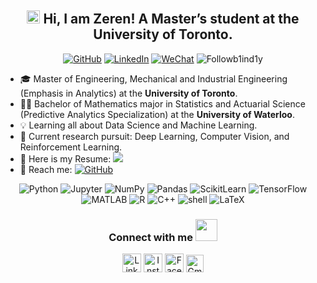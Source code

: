 <h2 align="center"> 
    <img src="https://media.giphy.com/media/hvRJCLFzcasrR4ia7z/giphy.gif" width="21"></a> Hi, I am Zeren! A Master’s student at the University of Toronto.
</h2> 

<p align="center">   

</p> 
<p align="center"> 
    <a href="https://github.com/Followb1ind1y" target="_blank"><img alt="GitHub" src="https://img.shields.io/badge/-@Followb1ind1y-181717?style=flat-square&logo=GitHub&logoColor=white"></a>
    <a href="https://www.linkedin.com/in/zeren-shen-566a9119b/" target="_blank"><img alt="LinkedIn" src="https://img.shields.io/badge/-Zeren Shen-0077B5?style=flat-square&logo=Linkedin&logoColor=white"></a>
    <a href="https://followb1ind1y.github.io/WechatQR.jpeg" target="_blank"><img alt="WeChat" src="https://img.shields.io/badge/-Followblindly-4C1?style=flat-square&logo=wechat&logoColor=white"></a>
    <img src="https://komarev.com/ghpvc/?username=Followb1ind1y" alt="Followb1ind1y"/> 
</p> 

* 🎓 Master of Engineering, Mechanical and Industrial Engineering (Emphasis in Analytics) at the <b>University of Toronto</b>.
* 👨‍🎓 Bachelor of Mathematics major in Statistics and Actuarial Science (Predictive Analytics Specialization) at the <b>University of Waterloo</b>.
* 💡 Learning all about Data Science and Machine Learning.
* 🌟 Current research pursuit: Deep Learning, Computer Vision, and Reinforcement Learning.
* 📄 Here is my Resume: <a href="https://followb1ind1y.github.io/Zeren_Resume.pdf" target="_blank"><img src="https://img.shields.io/badge/MyResume-blue"></a>
* 📧 Reach me: <a href="mailto:zeren71415@gmail.com" target="_blank"><img alt="GitHub" src="https://img.shields.io/badge/-zeren71415@gmail.com-c14438?style=flat-square&logo=Gmail&logoColor=white"></a>

<p align="center">
    <img alt="Python" src="https://img.shields.io/badge/Python-FFD43B?style=flat-square&logo=python&logoColor=darkgreen"></a>
    <img alt="Jupyter" src="https://img.shields.io/badge/Jupyter-F37626.svg?&style=flat-square&logo=Jupyter&logoColor=white"></a>
    <img alt="NumPy" src="https://img.shields.io/badge/Numpy-777BB4?style=flat-square&logo=numpy&logoColor=white"></a>
    <img alt="Pandas" src="https://img.shields.io/badge/Pandas-2C2D72?style=flat-square&logo=pandas&logoColor=white"></a>
    <img alt="ScikitLearn" src="https://img.shields.io/badge/scikit_learn-F7931E?style=flat-square&logo=scikit-learn&logoColor=white"></a>
    <img alt="TensorFlow" src="https://img.shields.io/badge/TensorFlow-FF6F00?style=flat-square&logo=TensorFlow&logoColor=white"></a>    
    <img alt="MATLAB" src="https://img.shields.io/badge/-MATLAB-fb4f14?style=flat-square&logo=Mathworks&logoColor=white"></a>
    <img alt="R" src="https://img.shields.io/badge/-R-276DC3?style=flat-square&logo=R&logoColor=white"></a>
    <img alt="C++" src="https://img.shields.io/badge/-C%2B%2B-00599C?style=flat-square&logo=C%2B%2B&logoColor=white"></a>
    <img alt="shell" src="https://img.shields.io/badge/-shell-5391FE?style=flat-square&logo=PowerShell&logoColor=white"></a>   
    <img alt="LaTeX" src="https://img.shields.io/badge/-LaTeX-008080?style=flat-square&logo=LaTeX&logoColor=white"></a>
</p>

<div align="center">
<h3> Connect with me <img src="https://img.icons8.com/color/48/000000/high-five-skin-type-2.png" width="35"></a>
</h3> 


<p align="center">
    <a href="https://www.linkedin.com/in/zeren-shen-566a9119b/" target="_blank"><img alt="LinkedIn" width="30px" src="https://img.icons8.com/color/48/000000/linkedin-circled--v1.png"></a>
    <a href="https://www.instagram.com/followblind1y/" target="_blank"><img alt="Instagram" width="30px" src="https://img.icons8.com/fluency/48/000000/instagram-new.png"></a>
    <a href="https://www.facebook.com/zeren.shen" target="_blank"><img alt="Facebook" width="30px" src="https://img.icons8.com/fluency/48/000000/facebook-new.png"></a>
    <a href="mailto:zeren71415@gmail.com" target="_blank"><img alt="Gmail" width="28px" src="https://img.icons8.com/color/48/000000/gmail--v1.png"></a> 
</p>
